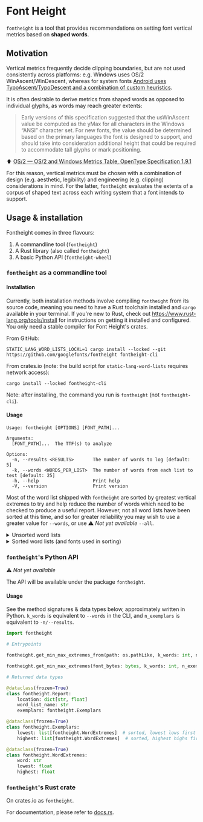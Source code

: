 # Font Height

`fontheight` is a tool that provides recommendations on setting font vertical metrics based on **shaped words**.

## Motivation

Vertical metrics frequently decide clipping boundaries, but are not used consistently across platforms: e.g. Windows uses OS/2 WinAscent/WinDescent, whereas for system fonts [Android uses TypoAscent/TypoDescent and a combination of custom heuristics](https://simoncozens.github.io/android-clipping/).

It is often desirable to derive metrics from shaped words as opposed to individual glyphs, as words may reach greater extents:

> Early versions of this specification suggested that the usWinAscent value be computed as the yMax for all characters in the Windows “ANSI” character set.
> For new fonts, the value should be determined based on the primary languages the font is designed to support, and should take into consideration additional height that could be required to accommodate tall glyphs or mark positioning.

⬆️ [OS/2 — OS/2 and Windows Metrics Table, OpenType Specification 1.9.1](https://learn.microsoft.com/en-us/typography/opentype/spec/os2#uswinascent)

For this reason, vertical metrics must be chosen with a combination of design (e.g. aesthetic, legibility) and engineering (e.g. clipping) considerations in mind.
For the latter, `fontheight` evaluates the extents of a corpus of shaped text across each writing system that a font intends to support.

## Usage & installation

Fontheight comes in three flavours:
1. A commandline tool (`fontheight`)
2. A Rust library (also called `fontheight`)
3. A basic Python API (`fontheight-wheel`)

### `fontheight` as a commandline tool

#### Installation

Currently, both installation methods involve compiling `fontheight` from its source code, meaning you need to have a Rust toolchain installed and `cargo` available in your terminal.
If you're new to Rust, check out https://www.rust-lang.org/tools/install for instructions on getting it installed and configured.
You only need a stable compiler for Font Height's crates.

From GitHub:

```shell
STATIC_LANG_WORD_LISTS_LOCAL=1 cargo install --locked --git https://github.com/googlefonts/fontheight fontheight-cli
```

From crates.io (note: the build script for `static-lang-word-lists` requires network access):
```shell
cargo install --locked fontheight-cli
```

Note: after installing, the command you run is `fontheight` (not `fontheight-cli`).

#### Usage

```
Usage: fontheight [OPTIONS] [FONT_PATH]...

Arguments:
  [FONT_PATH]...  The TTF(s) to analyze

Options:
  -n, --results <RESULTS>       The number of words to log [default: 5]
  -k, --words <WORDS_PER_LIST>  The number of words from each list to test [default: 25]
  -h, --help                    Print help
  -V, --version                 Print version
```

Most of the word list shipped with `fontheight` are sorted by greatest vertical extremes to try and help reduce the number of words which need to be checked to produce a useful report.
However, not all word lists have been sorted at this time, and so for greater reliability you may wish to use a greater value for `--words`, or use ⚠️ _Not yet available_ `--all`.

<details>
<summary>Unsorted word lists</summary>

- DiffenatorBopomofo
- DiffenatorGeorgian
- DiffenatorHiragana
- DiffenatorJapanese
- DiffenatorKatakana
- DiffenatorThanaa
- DiffenatorTifinagh

</details>

<details>
<summary>Sorted word lists (and fonts used in sorting)</summary>

Sorted DiffenatorAdlam based on:
- NotoSansAdlam[wght].ttf
- NotoSansAdlamUnjoined[wght].ttf

Sorted DiffenatorArabic based on:
- NotoKufiArabic[wght].ttf
- NotoNaskhArabic[wght].ttf
- NotoSansArabic[wdth,wght].ttf

Sorted DiffenatorArmenian based on:
- NotoSansArmenian[wdth,wght].ttf
- NotoSerifArmenian[wdth,wght].ttf

Sorted DiffenatorAvestan based on:
- NotoSansAvestan-Regular.ttf

Sorted DiffenatorBengali based on:
- NotoSansBengali[wdth,wght].ttf
- NotoSerifBengali[wdth,wght].ttf

Sorted DiffenatorCanadian_Aboriginal based on:
- NotoSansCanadianAboriginal[wght].ttf

Sorted DiffenatorChakma based on:
- NotoSansChakma-Regular.ttf

Sorted DiffenatorCherokee based on:
- NotoSansCherokee[wght].ttf

Sorted DiffenatorCommon based on:
  - NotoSansLGC[wdth,wght].ttf
  - NotoSansMonoLGC[wdth,wght].ttf
  - NotoSerifLGC[wdth,wght].ttf

Sorted DiffenatorCyrillic based on:
- NotoSansLGC[wdth,wght].ttf
- NotoSansMonoLGC[wdth,wght].ttf
- NotoSerifLGC[wdth,wght].ttf

Sorted DiffenatorDevanagari based on:
- NotoSansDevanagari[wdth,wght].ttf
- NotoSerifDevanagari[wdth,wght].ttf

Sorted DiffenatorEthiopic based on:
- NotoSansEthiopic[wdth,wght].ttf
- NotoSerifEthiopic[wdth,wght].ttf

Sorted DiffenatorGreek based on:
- NotoSansLGC[wdth,wght].ttf
- NotoSansMonoLGC[wdth,wght].ttf
- NotoSerifLGC[wdth,wght].ttf

Sorted DiffenatorGujarati based on:
- NotoSansGujarati[wdth,wght].ttf
- NotoSerifGujarati[wght].ttf

Sorted DiffenatorGurmukhi based on:
- NotoSansGurmukhi[wdth,wght].ttf
- NotoSerifGurmukhi[wght].ttf

Sorted DiffenatorHebrew based on:
- NotoRashiHebrew[wght].ttf
- NotoSansHebrew[wdth,wght].ttf
- NotoSerifHebrew[wdth,wght].ttf

Sorted DiffenatorKhmer based on:
- NotoSansKhmer[wdth,wght].ttf
- NotoSerifKhmer[wdth,wght].ttf

Sorted DiffenatorLao based on:
- NotoSansLao[wdth,wght].ttf
- NotoSansLaoLooped[wdth,wght].ttf
- NotoSerifLao[wdth,wght].ttf

Sorted DiffenatorLatin based on:
- NotoSansLGC[wdth,wght].ttf
- NotoSansMonoLGC[wdth,wght].ttf
- NotoSerifLGC[wdth,wght].ttf

Sorted DiffenatorLisu based on:
- NotoSansLisu[wght].ttf

Sorted DiffenatorMalayalam based on:
- NotoSansMalayalam[wdth,wght].ttf
- NotoSerifMalayalam[wght].ttf

Sorted DiffenatorMongolian based on:
- NotoSansMongolian-Regular.ttf

Sorted DiffenatorMyanmar based on:
- NotoSansMyanmar[wdth,wght].ttf
- NotoSerifMyanmar[wdth,wght].ttf

Sorted DiffenatorOl_Chiki based on:
- NotoSansOlChiki[wght].ttf

Sorted DiffenatorOriya based on:
- NotoSansOriya[wdth,wght].ttf
- NotoSerifOriya[wght].ttf

Sorted DiffenatorOsage based on:
- NotoSansOsage-Regular.ttf

Sorted DiffenatorSinhala based on:
- NotoSansSinhala[wdth,wght].ttf
- NotoSerifSinhala[wdth,wght].ttf

Sorted DiffenatorSyriac based on:
- NotoSansSyriac[wght].ttf
- NotoSansSyriacEastern[wght].ttf
- NotoSansSyriacWestern[wght].ttf

Sorted DiffenatorTamil based on:
- NotoSansTamil[wdth,wght].ttf
- NotoSerifTamil[wdth,wght].ttf

Sorted DiffenatorTelugu based on:
- NotoSansTelugu[wdth,wght].ttf
- NotoSerifTelugu[wght].ttf

Sorted DiffenatorThai based on:
- NotoSansThai[wdth,wght].ttf
- NotoSansThaiLooped[wdth,wght].ttf
- NotoSerifThai[wdth,wght].ttf

Sorted DiffenatorTibetan based on:
- NotoSerifTibetan[wght].ttf

Sorted DiffenatorVai based on:
- NotoSansVai-Regular.ttf

</details>

### `fontheight`'s Python API

⚠️ _Not yet available_

The API will be available under the package `fontheight`.

#### Usage

See the method signatures & data types below, approximately written in Python. `k_words` is equivalent to `--words` in the CLI, and `n_exemplars` is equivalent to `-n/--results`.

```python
import fontheight

# Entrypoints

fontheight.get_min_max_extremes_from(path: os.pathLike, k_words: int, n_exemplars: int) -> list[fontheight.Report]

fontheight.get_min_max_extremes(font_bytes: bytes, k_words: int, n_exemplars: int) -> list[fontheight.Report]

# Returned data types

@dataclass(frozen=True)
class fontheight.Report:
    location: dict[str, float]
    word_list_name: str
    exemplars: fontheight.Exemplars

@dataclass(frozen=True)
class fontheight.Exemplars:
    lowest: list[fontheight.WordExtremes]  # sorted, lowest lows first
    highest: list[fontheight.WordExtremes]  # sorted, highest highs first

@dataclass(frozen=True)
class fontheight.WordExtremes:
    word: str
    lowest: float
    highest: float
```

### `fontheight`'s Rust crate

On crates.io as `fontheight`.

For documentation, please refer to [docs.rs](https://docs.rs/fontheight/latest).
